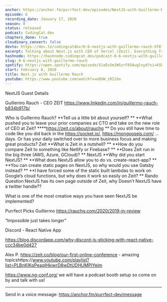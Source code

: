 ```yaml
---
anchor: https://anchor.fm/purrfect-dev/episodes/NextJS-with-Guillermo-Rauch-eani0n
episode: 6
recording_date: January 17, 2020
season: 0
status: released
podcast: CodingCat.dev
chapters_done: true
cloudinary_convert: false
devto: https://dev.to/codingcatdev/0-6-nextjs-with-guillermo-rauch-5f8l
excerpt: Talking about Next.js with CEO of Vercel (Zeit). Everything from why Next.js was started to comparing where to host it.
hashnode: https://hashnode.codingcat.dev/podcast-0-6-nextjs-with-guillermo-rauch
slug: 0-6-nextjs-with-guillermo-rauch
spotify: https://open.spotify.com/episode/51aEvSmJWSzrF85Auglnyd?si=kSbGG4kGQKqMwtpQTXEdtg
start: February 8, 2020
title: Next.js with Guillermo Rauch
youtube: https://www.youtube.com/watch?v=eDUW_zRIiho
---
```

NextJS
Guest Details

Guillermo Rauch - CEO ZEIT
https://www.linkedin.com/in/guillermo-rauch-b834b917b/

Who is Guillermo Rauch?
**Tell us a little bit about yourself?
**
**What pushed you to leave your prior companies as CTO and take on the new role of CEO at Zeit?
****https://zeit.co/about/rauchg
**
Do you still have time to code like you did back in the https://socket.io/, https://mongoosejs.com/ … days. Or has your daily switched over to more business focus and making great products?
Zeit
**What is Zeit in a nutshell?
**
**How do you compare Zeit to something like Netlify or Firebase?
**
**Does Zeit run in the big three (AWS, Azure, GCloud)?
**
NextJS
**Why did you start NextJS?
**
**What does NextJS allow you to do vs. create-react-app?
**
**You can create static pages on NextJS, so why would you use Gatsby instead?
**
**I have forced some of the static built lambdas to work on Google’s cloud functions, but why does it work so easily on Zeit?
**
Rando Question
NextJS has its own page outside of Zeit, why Doesn’t NextJS have a twitter handle??

What is one of the most creative ways you have seen NextJS be implemented?

Purrfect Picks
Guillermo
https://rauchg.com/2020/2019-in-review

“Impossible just takes longer”

Discord - React Native App

https://blog.discordapp.com/why-discord-is-sticking-with-react-native-ccc34be0d427

Alex P.
https://zeit.co/blog/our-first-online-conference - amazing topicshttps://www.youtube.com/playlist?list=PLBnKlKpPeaglHkjwrD8wDtUDHUMPIYeim

https://www.ng-conf.org/ we will have a podcast booth setup so come on by and talk with us!

---

Send in a voice message: https://anchor.fm/purrfect-dev/message